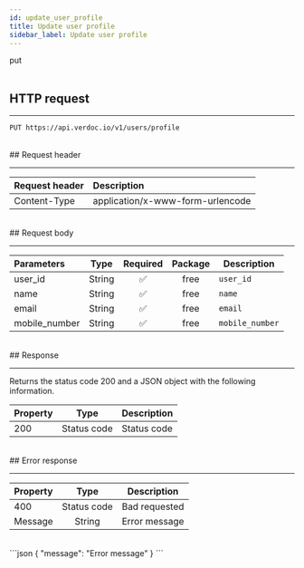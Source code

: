 ```yaml
---
id: update_user_profile
title: Update user profile
sidebar_label: Update user profile
---
```


<span class="badges put">put</span>
<br/>
<br/>

## HTTP request

---

```bash
PUT https://api.verdoc.io/v1/users/profile
```

<br/>
## Request header

---

| Request header | Description                      |
| :------------- | :------------------------------- |
| Content-Type   | application/x-www-form-urlencode |

<br/>
## Request body

---

| Parameters    |  Type  | Required | Package | Description     |
| :------------ | :----: | :------: | :-----: | --------------- |
| user_id       | String |    ✅     |  free   | `user_id`       |
| name          | String |    ✅     |  free   | `name`          |
| email         | String |    ✅     |  free   | `email`         |
| mobile_number | String |    ✅     |  free   | `mobile_number` |

<br/>
## Response

---

Returns the status code 200 and a JSON object with the following information.

| Property |    Type     | Description |
| :------- | :---------: | ----------- |
| 200      | Status code | Status code |

<br/>
## Error response

---


| Property |    Type     | Description   |
| :------- | :---------: | ------------- |
| 400      | Status code | Bad requested |
| Message  |   String    | Error message |
<br/>
```json
{
  "message": "Error message"
}
```
